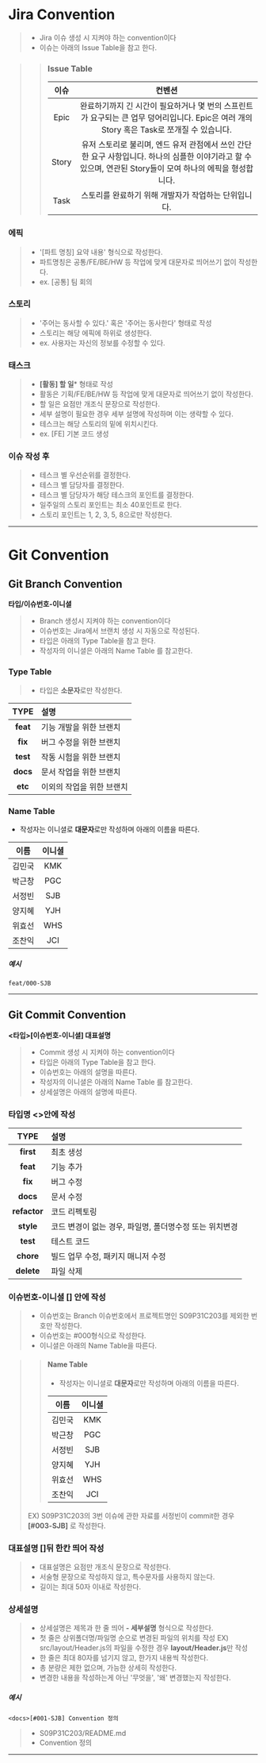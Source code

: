 # Jira Convention

> - Jira 이슈 생성 시 지켜야 하는 convention이다 
> - 이슈는 아래의 Issue Table을 참고 한다.

>> ### Issue Table
>> 이슈|컨벤션
>> :--:|:--:
>> Epic|완료하기까지 긴 시간이 필요하거나 몇 번의 스프린트가 요구되는 큰 업무 덩어리입니다. Epic은 여러 개의 Story 혹은 Task로 쪼개질 수 있습니다.
>> Story|유저 스토리로 불리며, 엔드 유저 관점에서 쓰인 간단한 요구 사항입니다. 하나의 심플한 이야기라고 할 수 있으며, 연관된 Story들이 모여 하나의 에픽을 형성합니다.
>> Task|스토리를 완료하기 위해 개발자가 작업하는 단위입니다.

### 에픽
> - '[파트 명칭] 요약 내용' 형식으로 작성한다.
> - 파트명칭은 공통/FE/BE/HW 등 작업에 맞게 대문자로 띄어쓰기 없이 작성한다.
> - ex. [공통] 팀 회의

### 스토리
> - '주어는 동사할 수 있다.' 혹은 '주어는 동사한다' 형태로 작성
> - 스토리는 해당 에픽에 하위로 생성한다.
> - ex. 사용자는 자신의 정보를 수정할 수 있다.

### 태스크
> - **[활동] 할 일*** 형태로 작성
> - 활동은 기획/FE/BE/HW 등 작업에 맞게 대문자로 띄어쓰기 없이 작성한다.
> - 할 일은 요점만 개조식 문장으로 작성한다.
> - 세부 설명이 필요한 경우 세부 설명에 작성하며 이는 생략할 수 있다.
> - 테스크는 해당 스토리의 밑에 위치시킨다.
> - ex. [FE] 기본 코드 생성 

### 이슈 작성 후
> - 테스크 별 우선순위를 결정한다.
> - 테스크 별 담당자를 결정한다.
> - 테스크 별 담당자가 해당 테스크의 포인트를 결정한다.
> - 일주일의 스토리 포인트는 최소 40포인트로 한다.
> - 스토리 포인트는 1, 2, 3, 5, 8으로만 작성한다.

---
# Git Convention

## Git Branch Convention

**타입/이슈번호-이니셜**

> - Branch 생성시 지켜야 하는 convention이다 
> - 이슈번호는 Jira에서 브랜치 생성 시 자동으로 작성된다.
> - 타입은 아래의 Type Table을 참고 한다.  
> - 작성자의 이니셜은 아래의 Name Table 를 참고한다.

### Type Table
> - 타입은 **소문자**로만 작성한다.

**TYPE**|설명
:---:|:---
**feat**|기능 개발을 위한 브랜치
**fix**|버그 수정을 위한 브랜치
**test**|작동 시험을 위한 브랜치
**docs**|문서 작업을 위한 브랜치
**etc**|이외의 작업을 위한 브랜치

### Name Table
- 작성자는 이니셜로 **대문자**로만 작성하며 아래의 이름을 따른다.

이름|이니셜
:--:|:--:
김민국|KMK
박근창|PGC
서정빈|SJB
양지혜|YJH
위효선|WHS
조찬익|JCI

##### 예시
```feat/000-SJB```

---   

## Git Commit Convention

**<타입>[이슈번호-이니셜] 대표설명**

> - Commit 생성 시 지켜야 하는 convention이다 
> - 타입은 아래의 Type Table을 참고 한다.  
> - 이슈번호는 아래의 설명을 따른다.
> - 작성자의 이니셜은 아래의 Name Table 를 참고한다.
> - 상세설명은 아래의 설명에 따른다.


### 타입명 <>안에 작성
**TYPE**|설명
:---:|:---
**first**|최초 생성
**feat**|기능 추가
**fix**|버그 수정
**docs**|문서 수정
**refactor**|코드 리펙토링
**style**|코드 변경이 없는 경우, 파일명, 폴더명수정 또는 위치변경
**test**|테스트 코드
**chore**|빌드 업무 수정, 패키지 매니저 수정
**delete**|파일 삭제


### 이슈번호-이니셜 [] 안에 작성
> - 이슈번호는 Branch 이슈번호에서 프로젝트명인 S09P31C203를 제외한 번호만 작성한다.
> - 이슈번호는 #000형식으로 작성한다.
> - 이니셜은 아래의 Name Table을 따른다.

>> #### Name Table
>> - 작성자는 이니셜로 **대문자**로만 작성하며 아래의 이름을 따른다.
>>
>> 이름|이니셜
>> :--:|:--:
>> 김민국|KMK
>> 박근창|PGC
>> 서정빈|SJB
>> 양지혜|YJH
>> 위효선|WHS
>> 조찬익|JCI
> EX) S09P31C203의 3번 이슈에 관한 자료를 서정빈이 commit한 경우 **[#003-SJB]** 로 작성한다.


### 대표설명 []뒤 한칸 띄어 작성
> - 대표설명은 요점만 개조식 문장으로 작성한다.
> - 서술형 문장으로 작성하지 않고, 특수문자를 사용하지 않는다.
> - 길이는 최대 50자 이내로 작성한다.


### 상세설명
> - 상세설명은 제목과 한 줄 띄어 **- 세부설명** 형식으로 작성한다.
> - 첫 줄은 상위폴더명/파일명 순으로 변경된 파일의 위치를 작성
> EX) src/layout/Header.js의 파일을 수정한 경우 **layout/Header.js**만 작성
> - 한 줄은 최대 80자를 넘기지 않고, 한가지 내용씩 작성한다.
> - 총 분량은 제한 없으며, 가능한 상세히 작성한다.
> - 변경한 내용을 작성하는게 아닌 '무엇을', '왜' 변경했는지 작성한다.


##### 예시
```<docs>[#001-SJB] Convention 정의```

> - S09P31C203/README.md
> - Convention 정의

---